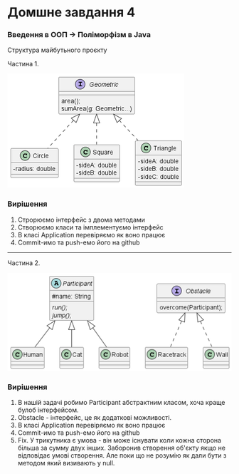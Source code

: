 # Домшне завдання 4
### Введення в ООП -> Поліморфізм в Java

Структура майбутьного проєкту

Частина 1.

![](doc/class-diagram.png)

### Вирішення
1. Строрюємо інтерфейс з двома методами
2. Створюємо класи та імплементуємо інтерфейс
3. В класі Application перевіряємо як воно працює
4. Commit-имо та push-емо його на github

---

Частина 2.

![](doc/class-diagram-two-part.png)

### Вирішення
1. В нашій задачі робимо Participant абстрактним класом, хоча краще булоб інтерфейсом.
2. Obstacle - інтерфейс, це як додаткові можливості.
3. В класі Application перевіряємо як воно працює
4. Commit-имо та push-емо його на github
5. Fix. У трикутника є умова - він може існувати коли кожна сторона більша за сумму двух інших. Заборонив створення об'єкту якщо не відповідає умові створення. Але поки що не розумію як дали бути з методом який визивають у null.